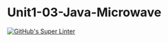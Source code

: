 # Unit1-03-Java-Microwave
[![GitHub's Super Linter](https://github.com/ICS4U-Programming-VanN/Unit1-03-Java-Microwave/workflows/GitHub's%20Super%20Linter/badge.svg)](https://github.com/ICS4U-Programming-VanN/Unit1-03-Java-Microwave/actions)